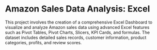 # Amazon Sales Data Analysis: Excel
This project involves the creation of a comprehensive Excel Dashboard to visualize and analyze Amazon sales data using advanced Excel features such as Pivot Tables, Pivot Charts, Slicers, KPI Cards, and formulas. The dataset includes detailed sales records, customer information, product categories, profits, and review scores.
